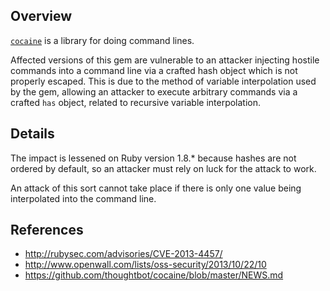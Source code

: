 ## Overview

[`cocaine`]('https://rubygems.org/gems/cocaine') is a library for doing command lines.

Affected versions of this gem are vulnerable to an attacker injecting hostile commands into a command line via a crafted hash object which is not properly escaped. This is due to the method of variable interpolation used by the gem, allowing an attacker to execute arbitrary commands via a crafted `has` object, related to recursive variable interpolation.

## Details

The impact is lessened on Ruby version 1.8.* because hashes are not ordered by default, so an attacker must rely on luck for the attack to work.

An attack of this sort cannot take place if there is only one value being interpolated into the command line.

## References

- http://rubysec.com/advisories/CVE-2013-4457/
- http://www.openwall.com/lists/oss-security/2013/10/22/10
- https://github.com/thoughtbot/cocaine/blob/master/NEWS.md
